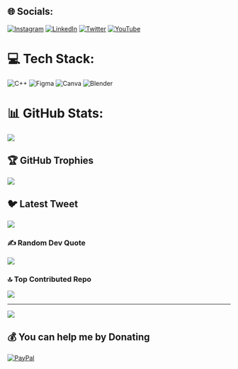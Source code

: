 <!-- ### Hi there 👋 -->

<!--
**Sudhanwa11/Sudhanwa11** is a ✨ _special_ ✨ repository because its `README.md` (this file) appears on your GitHub profile.

Here are some ideas to get you started:

- 🔭 I’m currently working on ...
- 🌱 I’m currently learning ...
- 👯 I’m looking to collaborate on ...
- 🤔 I’m looking for help with ...
- 💬 Ask me about ...
- 📫 How to reach me: ...
- 😄 Pronouns: ...
- ⚡ Fun fact: ...
-->



## 🌐 Socials:
[![Instagram](https://img.shields.io/badge/Instagram-%23E4405F.svg?logo=Instagram&logoColor=white)](https://instagram.com/sudhanwavaid) [![LinkedIn](https://img.shields.io/badge/LinkedIn-%230077B5.svg?logo=linkedin&logoColor=white)](https://linkedin.com/in/sudhanwavaid) [![Twitter](https://img.shields.io/badge/Twitter-%231DA1F2.svg?logo=Twitter&logoColor=white)](https://twitter.com/vaid_sudhanwa) [![YouTube](https://img.shields.io/badge/YouTube-%23FF0000.svg?logo=YouTube&logoColor=white)](https://youtube.com/@sudhanwavaid) 

# 💻 Tech Stack:
![C++](https://img.shields.io/badge/c++-%2300599C.svg?style=for-the-badge&logo=c%2B%2B&logoColor=white) 	![Figma](https://img.shields.io/badge/figma-%23F24E1E.svg?style=for-the-badge&logo=figma&logoColor=white) ![Canva](https://img.shields.io/badge/Canva-%2300C4CC.svg?style=for-the-badge&logo=Canva&logoColor=white) ![Blender](https://img.shields.io/badge/blender-%23F5792A.svg?style=for-the-badge&logo=blender&logoColor=white)
# 📊 GitHub Stats:
![](https://github-readme-streak-stats.herokuapp.com/?user=Sudhanwa11&theme=dark&hide_border=false)<br/>

## 🏆 GitHub Trophies
![](https://github-profile-trophy.vercel.app/?username=Sudhanwa11&theme=matrix&no-frame=false&no-bg=false&margin-w=4)

## 🐦 Latest Tweet
[![](https://gtce.itsvg.in/api?username=vaid_sudhanwa)](https://github.com/VishwaGauravIn/github-twitter-card-embed)

### ✍️ Random Dev Quote
![](https://quotes-github-readme.vercel.app/api?type=horizontal&theme=tokyonight)

### 🔝 Top Contributed Repo
![](https://github-contributor-stats.vercel.app/api?username=Sudhanwa11&limit=5&theme=dark&combine_all_yearly_contributions=true)

---
[![](https://visitcount.itsvg.in/api?id=Sudhanwa11&icon=0&color=4)](https://visitcount.itsvg.in)

  ## 💰 You can help me by Donating
  [![PayPal](https://img.shields.io/badge/PayPal-00457C?style=for-the-badge&logo=paypal&logoColor=white)](https://paypal.me/sudhanwavaid) 

  
<!-- Proudly created with GPRM ( https://gprm.itsvg.in ) -->
